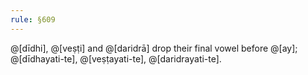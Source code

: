 ```yaml
---
rule: §609
---
```


@[dīdhi], @[veṣṭi] and @[daridrā] drop their final vowel before @[ay]; @[dīdhayati-te], @[veṣṭayati-te], @[daridrayati-te].
